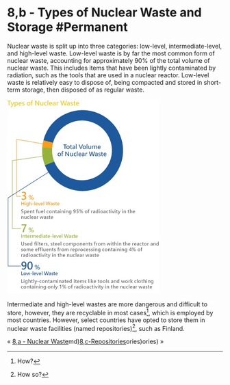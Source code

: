 # 8,b - Types of Nuclear Waste and Storage #Permanent 
Nuclear waste is split up into three categories: low-level, intermediate-level, and high-level waste. Low-level waste is by far the most common form of nuclear waste, accounting for approximately 90% of the total volume of nuclear waste. This includes items that have been lightly contaminated by radiation, such as the tools that are used in a nuclear reactor. Low-level waste is relatively easy to dispose of, being compacted and stored in short-term storage, then disposed of as regular waste.

![../../../assets/Nuclear Waste.png](../../../assets/Nuclear%20Waste.png)

Intermediate and high-level wastes are more dangerous and difficult to store, however, they are recyclable in most cases[^1], which is employed by most countries. However, select countries have opted to store them in nuclear waste facilities (named repositories)[^2], such as Finland. 

« [8,a - Nuclear Waste](8,a%20-%20Nuclear%20Waste.md)md)[8,c-Repositories](8,c-Repositories.md)ories)ories) »

[^1]: How?
[^2]: How so?
